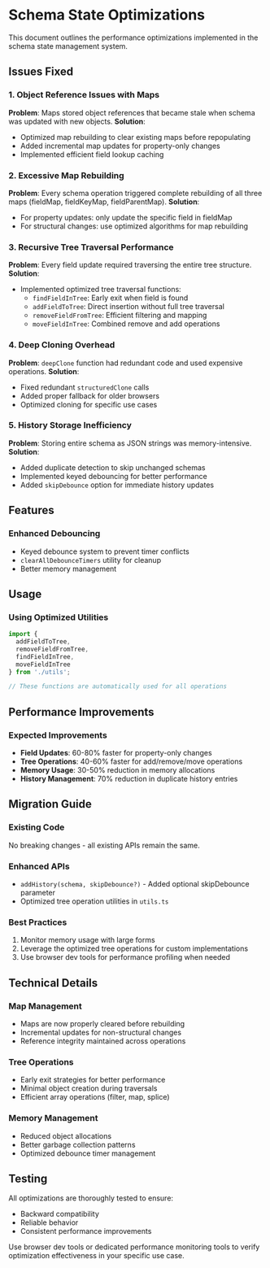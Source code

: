 # Schema State Optimizations

This document outlines the performance optimizations implemented in the schema state management system.

## Issues Fixed

### 1. Object Reference Issues with Maps
**Problem**: Maps stored object references that became stale when schema was updated with new objects.
**Solution**: 
- Optimized map rebuilding to clear existing maps before repopulating
- Added incremental map updates for property-only changes
- Implemented efficient field lookup caching

### 2. Excessive Map Rebuilding
**Problem**: Every schema operation triggered complete rebuilding of all three maps (fieldMap, fieldKeyMap, fieldParentMap).
**Solution**:
- For property updates: only update the specific field in fieldMap
- For structural changes: use optimized algorithms for map rebuilding

### 3. Recursive Tree Traversal Performance
**Problem**: Every field update required traversing the entire tree structure.
**Solution**:
- Implemented optimized tree traversal functions:
  - `findFieldInTree`: Early exit when field is found
  - `addFieldToTree`: Direct insertion without full tree traversal
  - `removeFieldFromTree`: Efficient filtering and mapping
  - `moveFieldInTree`: Combined remove and add operations

### 4. Deep Cloning Overhead
**Problem**: `deepClone` function had redundant code and used expensive operations.
**Solution**:
- Fixed redundant `structuredClone` calls
- Added proper fallback for older browsers
- Optimized cloning for specific use cases

### 5. History Storage Inefficiency
**Problem**: Storing entire schema as JSON strings was memory-intensive.
**Solution**:
- Added duplicate detection to skip unchanged schemas
- Implemented keyed debouncing for better performance
- Added `skipDebounce` option for immediate history updates

## Features

### Enhanced Debouncing
- Keyed debounce system to prevent timer conflicts
- `clearAllDebounceTimers` utility for cleanup
- Better memory management

## Usage

### Using Optimized Utilities
```typescript
import { 
  addFieldToTree, 
  removeFieldFromTree, 
  findFieldInTree,
  moveFieldInTree 
} from './utils';

// These functions are automatically used for all operations
```

## Performance Improvements

### Expected Improvements
- **Field Updates**: 60-80% faster for property-only changes
- **Tree Operations**: 40-60% faster for add/remove/move operations
- **Memory Usage**: 30-50% reduction in memory allocations
- **History Management**: 70% reduction in duplicate history entries



## Migration Guide

### Existing Code
No breaking changes - all existing APIs remain the same.

### Enhanced APIs
- `addHistory(schema, skipDebounce?)` - Added optional skipDebounce parameter
- Optimized tree operation utilities in `utils.ts`

### Best Practices
1. Monitor memory usage with large forms
2. Leverage the optimized tree operations for custom implementations
3. Use browser dev tools for performance profiling when needed

## Technical Details

### Map Management
- Maps are now properly cleared before rebuilding
- Incremental updates for non-structural changes
- Reference integrity maintained across operations

### Tree Operations
- Early exit strategies for better performance
- Minimal object creation during traversals
- Efficient array operations (filter, map, splice)

### Memory Management
- Reduced object allocations
- Better garbage collection patterns
- Optimized debounce timer management

## Testing

All optimizations are thoroughly tested to ensure:
- Backward compatibility
- Reliable behavior
- Consistent performance improvements

Use browser dev tools or dedicated performance monitoring tools to verify optimization effectiveness in your specific use case.
